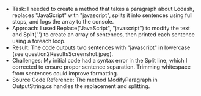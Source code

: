 * Task: I needed to create a method that takes a paragraph about Lodash, replaces "JavaScript" with "javascript", splits it into sentences using full stops, and logs the array to the console.
* Approach: I used Replace("JavaScript", "javascript") to modify the text and Split('.') to create an array of sentences, then printed each sentence using a foreach loop.
* Result: The code outputs two sentences with "javascript" in lowercase (see question2ResultsScreenshot.jpeg).
* Challenges: My initial code had a syntax error in the Split line, which I corrected to ensure proper sentence separation. Trimming whitespace from sentences could improve formatting.
* Source Code Reference: The method ModifyParagraph in OutputString.cs handles the replacement and splitting.
